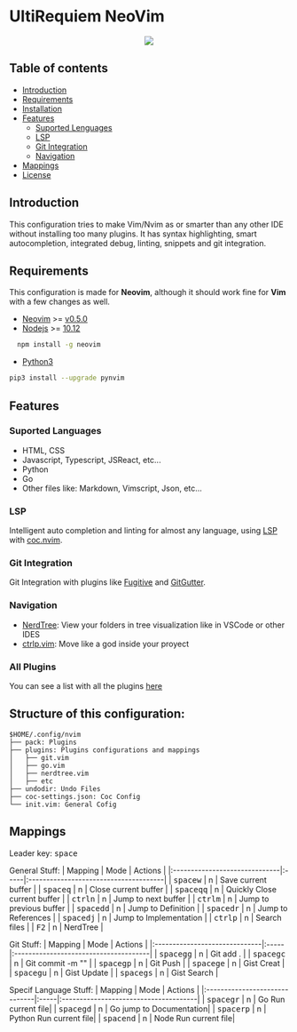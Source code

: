 # UltiRequiem NeoVim

<p align="center">
<img src="https://i.imgur.com/L5ZQlCs.png">
</p>

## Table of contents

- [Introduction](#introduction)
- [Requirements](#requirements)
- [Installation](#installation)
- [Features](#features)
  - [Suported Lenguages](#suported-languages)
  - [LSP](#lsp)
  - [Git Integration](#git-integration)
  - [Navigation](#navigation)
- [Mappings](#mappings)
- [License](#license)

## Introduction

This configuration tries to make Vim/Nvim as or smarter than any other IDE without installing too many plugins. It has syntax highlighting,
smart autocompletion, integrated debug, linting, snippets and git integration.

## Requirements

This configuration is made for **Neovim**, although it should work fine for **Vim** with a few changes as well.

- [Neovim](https://github.com/neovim/neovim) >= [v0.5.0](https://github.com/neovim/neovim/releases)
- [Nodejs](https://github.com/nodejs/node) >= [10.12](https://github.com/nodejs/node/releases)

```bash
  npm install -g neovim
```

- [Python3](https://www.python.org/download/releases/3.0)

```bash
pip3 install --upgrade pynvim
```

## Features

### Suported Languages

- HTML, CSS
- Javascript, Typescript, JSReact, etc...
- Python
- Go
- Other files like: Markdown, Vimscript, Json, etc...

### LSP

Intelligent auto completion and linting for almost any language, using [LSP](https://langserver.org) with [coc.nvim](https://github.com/neoclide/coc.nvim).

### Git Integration

Git Integration with plugins like [Fugitive](https://github.com/tpope/vim-fugitive) and [GitGutter](https://github.com/airblade/vim-gitgutter).

### Navigation

- [NerdTree](https://github.com/preservim/nerdtree): View your folders in tree visualization like in VSCode or other IDES
- [ctrlp.vim](https://github.com/ctrlpvim/ctrlp.vim): Move like a god inside your proyect

### All Plugins

You can see a list with all the plugins [here](./pack/README.md)

## Structure of this configuration:

```
$HOME/.config/nvim
├── pack: Plugins
├── plugins: Plugins configurations and mappings
│   ├── git.vim
│   ├── go.vim
│   ├── nerdtree.vim
│   ├── etc
├── undodir: Undo Files
├── coc-settings.json: Coc Config
└── init.vim: General Cofig
```

## Mappings

Leader key: <kbd>space</kbd>

General Stuff:
| Mapping | Mode | Actions |
|:------------------------------|:-----|:--------------------------------------|
| <kbd>space</kbd><kbd>w</kbd> | n | Save current buffer |
| <kbd>space</kbd><kbd>q</kbd> | n | Close current buffer |
| <kbd>space</kbd><kbd>qq</kbd> | n | Quickly Close current buffer |
| <kbd>ctrl</kbd><kbd>n</kbd> | n | Jump to next buffer |
| <kbd>ctrl</kbd><kbd>m</kbd> | n | Jump to previous buffer |
| <kbd>space</kbd><kbd>dd</kbd> | n | Jump to Definition |
| <kbd>space</kbd><kbd>dr</kbd> | n | Jump to References |
| <kbd>space</kbd><kbd>dj</kbd> | n | Jump to Implementation |
| <kbd>ctrl</kbd><kbd>p</kbd> | n | Search files |
| <kbd>F2</kbd> | n | NerdTree |

Git Stuff:
| Mapping | Mode | Actions |
|:------------------------------|:-----|:--------------------------------------|
| <kbd>space</kbd><kbd>gg</kbd> | n | Git add . |
| <kbd>space</kbd><kbd>gc</kbd> | n | Git commit -m "" |
| <kbd>space</kbd><kbd>gp</kbd> | n | Git Push |
| <kbd>space</kbd><kbd>ge</kbd> | n | Gist Creat |
| <kbd>space</kbd><kbd>gu</kbd> | n | Gist Update |
| <kbd>space</kbd><kbd>gs</kbd> | n | Gist Search |

Specif Language Stuff:
| Mapping | Mode | Actions |
|:------------------------------|:-----|:--------------------------------------|
| <kbd>space</kbd><kbd>gr</kbd> | n | Go Run current file|
| <kbd>space</kbd><kbd>gd</kbd> | n | Go jump to Documentation|
| <kbd>space</kbd><kbd>rp</kbd> | n | Python Run current file|
| <kbd>space</kbd><kbd>nd</kbd> | n | Node Run current file|
